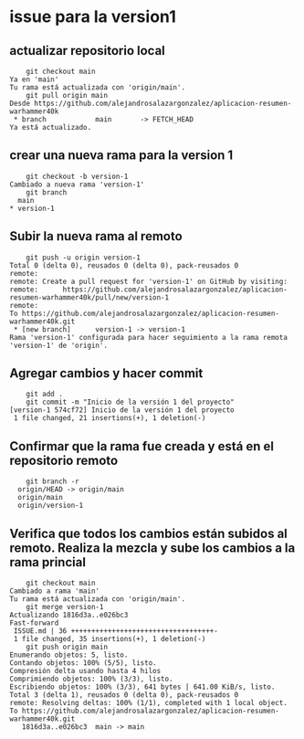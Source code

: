 # issue para la version1

## actualizar repositorio local

```
    git checkout main 
Ya en 'main'
Tu rama está actualizada con 'origin/main'.
    git pull origin main
Desde https://github.com/alejandrosalazargonzalez/aplicacion-resumen-warhammer40k
 * branch            main       -> FETCH_HEAD
Ya está actualizado.
```

## crear una nueva rama para la version 1

```
    git checkout -b version-1
Cambiado a nueva rama 'version-1'  
    git branch 
  main
* version-1
```

## Subir la nueva rama al remoto
```
    git push -u origin version-1
Total 0 (delta 0), reusados 0 (delta 0), pack-reusados 0
remote: 
remote: Create a pull request for 'version-1' on GitHub by visiting:
remote:      https://github.com/alejandrosalazargonzalez/aplicacion-resumen-warhammer40k/pull/new/version-1
remote: 
To https://github.com/alejandrosalazargonzalez/aplicacion-resumen-warhammer40k.git
 * [new branch]      version-1 -> version-1
Rama 'version-1' configurada para hacer seguimiento a la rama remota 'version-1' de 'origin'.
```

## Agregar cambios y hacer commit
```
    git add .
    git commit -m "Inicio de la versión 1 del proyecto"
[version-1 574cf72] Inicio de la versión 1 del proyecto
 1 file changed, 21 insertions(+), 1 deletion(-)
```
## Confirmar que la rama fue creada y está en el repositorio remoto
```
    git branch -r
  origin/HEAD -> origin/main
  origin/main
  origin/version-1
```

## Verifica que todos los cambios están subidos al remoto. Realiza la mezcla y sube los cambios a la rama princial
```
    git checkout main 
Cambiado a rama 'main'
Tu rama está actualizada con 'origin/main'.
    git merge version-1 
Actualizando 1816d3a..e026bc3
Fast-forward
 ISSUE.md | 36 +++++++++++++++++++++++++++++++++++-
 1 file changed, 35 insertions(+), 1 deletion(-)
    git push origin main 
Enumerando objetos: 5, listo.
Contando objetos: 100% (5/5), listo.
Compresión delta usando hasta 4 hilos
Comprimiendo objetos: 100% (3/3), listo.
Escribiendo objetos: 100% (3/3), 641 bytes | 641.00 KiB/s, listo.
Total 3 (delta 1), reusados 0 (delta 0), pack-reusados 0
remote: Resolving deltas: 100% (1/1), completed with 1 local object.
To https://github.com/alejandrosalazargonzalez/aplicacion-resumen-warhammer40k.git
   1816d3a..e026bc3  main -> main
```
